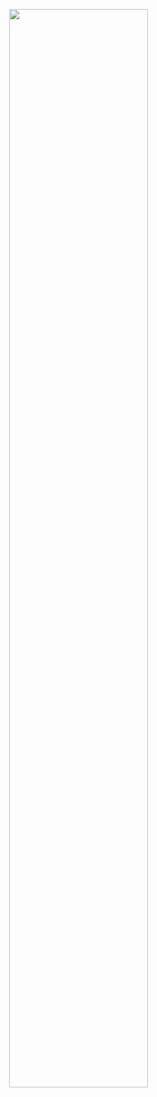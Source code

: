 <p align="center">
<img width="70%" src="https://github.com/user-attachments/assets/1be4d965-0dc0-4e87-8b15-172ade62df85">  
</p>
